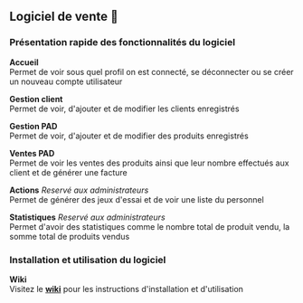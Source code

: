 ## Logiciel de vente 🛒

### Présentation rapide des fonctionnalités du logiciel

**Accueil**\
Permet de voir sous quel profil on est connecté, se déconnecter ou se créer un nouveau compte utilisateur

**Gestion client**\
Permet de voir, d'ajouter et de modifier les clients enregistrés

**Gestion PAD**\
Permet de voir, d'ajouter et de modifier des produits enregistrés

**Ventes PAD**\
Permet de voir les ventes des produits ainsi que leur nombre effectués aux client et de générer une facture

**Actions** _Reservé aux administrateurs_\
Permet de générer des jeux d'essai et de voir une liste du personnel

**Statistiques** _Reservé aux administrateurs_\
Permet d'avoir des statistiques comme le nombre total de produit vendu, la somme total de produits vendus

### Installation et utilisation du logiciel

**Wiki**\
Visitez le [**wiki**](https://github.com/ASatella/ventes_perpi_et_co/wiki/) pour les instructions d'installation et d'utilisation
